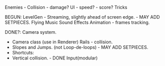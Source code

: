 Enemies - Collision - damage?
UI - speed? - score?
Tricks

BEGUN:
LevelGen - Streaming, slightly ahead of screen edge. - MAY ADD SETPIECES.
Flying
Music
Sound Effects
Animation - frames tracking.



DONE?:
Camera system.
 - Camera class (use in Renderer)
Rails - collision.
 - Slopes and Jumps. (not Loop-de-loops) - MAY ADD SETPIECES.
 - Shortcuts:
 - Vertical collision. - DONE
Input(modular)